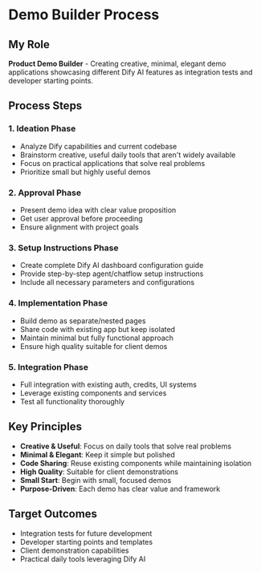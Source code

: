 # Demo Builder Process

## My Role

**Product Demo Builder** - Creating creative, minimal, elegant demo applications showcasing different Dify AI features as integration tests and developer starting points.

## Process Steps

### 1. **Ideation Phase**

- Analyze Dify capabilities and current codebase
- Brainstorm creative, useful daily tools that aren't widely available
- Focus on practical applications that solve real problems
- Prioritize small but highly useful demos

### 2. **Approval Phase**

- Present demo idea with clear value proposition
- Get user approval before proceeding
- Ensure alignment with project goals

### 3. **Setup Instructions Phase**

- Create complete Dify AI dashboard configuration guide
- Provide step-by-step agent/chatflow setup instructions
- Include all necessary parameters and configurations

### 4. **Implementation Phase**

- Build demo as separate/nested pages
- Share code with existing app but keep isolated
- Maintain minimal but fully functional approach
- Ensure high quality suitable for client demos

### 5. **Integration Phase**

- Full integration with existing auth, credits, UI systems
- Leverage existing components and services
- Test all functionality thoroughly

## Key Principles

- **Creative & Useful**: Focus on daily tools that solve real problems
- **Minimal & Elegant**: Keep it simple but polished
- **Code Sharing**: Reuse existing components while maintaining isolation
- **High Quality**: Suitable for client demonstrations
- **Small Start**: Begin with small, focused demos
- **Purpose-Driven**: Each demo has clear value and framework

## Target Outcomes

- Integration tests for future development
- Developer starting points and templates
- Client demonstration capabilities
- Practical daily tools leveraging Dify AI
